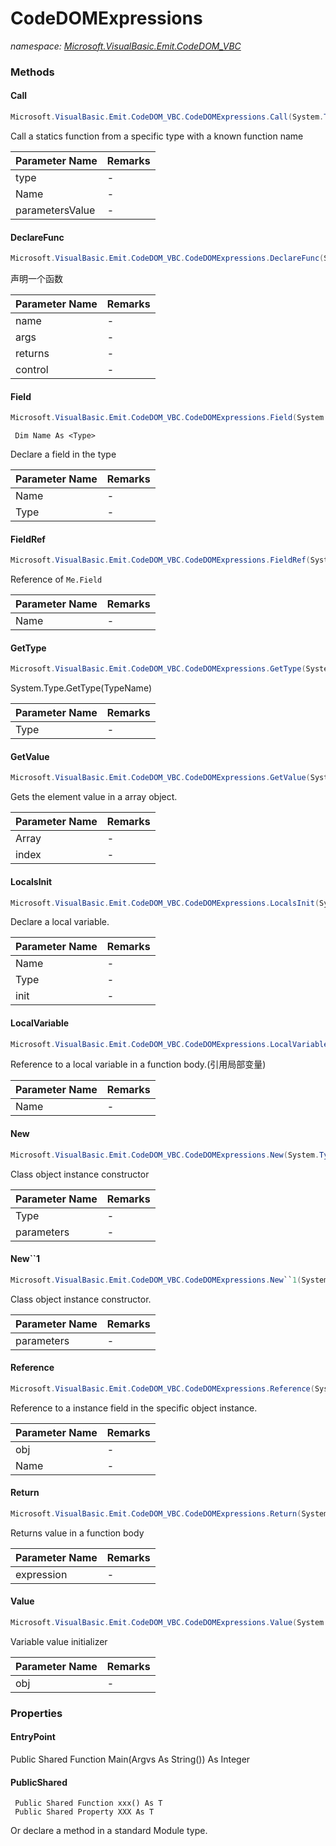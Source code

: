 ﻿# CodeDOMExpressions
_namespace: <a href="#" onClick="load('/docs/Microsoft.VisualBasic.Emit.CodeDOM_VBC/index.md')">Microsoft.VisualBasic.Emit.CodeDOM_VBC</a>_





### Methods

#### Call
```csharp
Microsoft.VisualBasic.Emit.CodeDOM_VBC.CodeDOMExpressions.Call(System.Type,System.String,System.Object[])
```
Call a statics function from a specific type with a known function name

|Parameter Name|Remarks|
|--------------|-------|
|type|-|
|Name|-|
|parametersValue|-|


#### DeclareFunc
```csharp
Microsoft.VisualBasic.Emit.CodeDOM_VBC.CodeDOMExpressions.DeclareFunc(System.String,System.Collections.Generic.Dictionary{System.String,System.Type},System.Type,System.CodeDom.MemberAttributes)
```
声明一个函数

|Parameter Name|Remarks|
|--------------|-------|
|name|-|
|args|-|
|returns|-|
|control|-|


#### Field
```csharp
Microsoft.VisualBasic.Emit.CodeDOM_VBC.CodeDOMExpressions.Field(System.String,System.Type)
```
```
 Dim Name As <Type>
 ```
 
 Declare a field in the type

|Parameter Name|Remarks|
|--------------|-------|
|Name|-|
|Type|-|


#### FieldRef
```csharp
Microsoft.VisualBasic.Emit.CodeDOM_VBC.CodeDOMExpressions.FieldRef(System.String)
```
Reference of ``Me.Field``

|Parameter Name|Remarks|
|--------------|-------|
|Name|-|


#### GetType
```csharp
Microsoft.VisualBasic.Emit.CodeDOM_VBC.CodeDOMExpressions.GetType(System.Type)
```
System.Type.GetType(TypeName)

|Parameter Name|Remarks|
|--------------|-------|
|Type|-|


#### GetValue
```csharp
Microsoft.VisualBasic.Emit.CodeDOM_VBC.CodeDOMExpressions.GetValue(System.CodeDom.CodeExpression,System.Int32)
```
Gets the element value in a array object.

|Parameter Name|Remarks|
|--------------|-------|
|Array|-|
|index|-|


#### LocalsInit
```csharp
Microsoft.VisualBasic.Emit.CodeDOM_VBC.CodeDOMExpressions.LocalsInit(System.String,System.Type,System.Object)
```
Declare a local variable.

|Parameter Name|Remarks|
|--------------|-------|
|Name|-|
|Type|-|
|init|-|


#### LocalVariable
```csharp
Microsoft.VisualBasic.Emit.CodeDOM_VBC.CodeDOMExpressions.LocalVariable(System.String)
```
Reference to a local variable in a function body.(引用局部变量)

|Parameter Name|Remarks|
|--------------|-------|
|Name|-|


#### New
```csharp
Microsoft.VisualBasic.Emit.CodeDOM_VBC.CodeDOMExpressions.New(System.Type,System.CodeDom.CodeExpression[])
```
Class object instance constructor

|Parameter Name|Remarks|
|--------------|-------|
|Type|-|
|parameters|-|


#### New``1
```csharp
Microsoft.VisualBasic.Emit.CodeDOM_VBC.CodeDOMExpressions.New``1(System.Object[])
```
Class object instance constructor.

|Parameter Name|Remarks|
|--------------|-------|
|parameters|-|


#### Reference
```csharp
Microsoft.VisualBasic.Emit.CodeDOM_VBC.CodeDOMExpressions.Reference(System.CodeDom.CodeExpression,System.String)
```
Reference to a instance field in the specific object instance.

|Parameter Name|Remarks|
|--------------|-------|
|obj|-|
|Name|-|


#### Return
```csharp
Microsoft.VisualBasic.Emit.CodeDOM_VBC.CodeDOMExpressions.Return(System.CodeDom.CodeExpression)
```
Returns value in a function body

|Parameter Name|Remarks|
|--------------|-------|
|expression|-|


#### Value
```csharp
Microsoft.VisualBasic.Emit.CodeDOM_VBC.CodeDOMExpressions.Value(System.Object)
```
Variable value initializer

|Parameter Name|Remarks|
|--------------|-------|
|obj|-|



### Properties

#### EntryPoint
Public Shared Function Main(Argvs As String()) As Integer
#### PublicShared
```
 Public Shared Function xxx() As T
 Public Shared Property XXX As T
 ```
 
 Or declare a method in a standard Module type.
